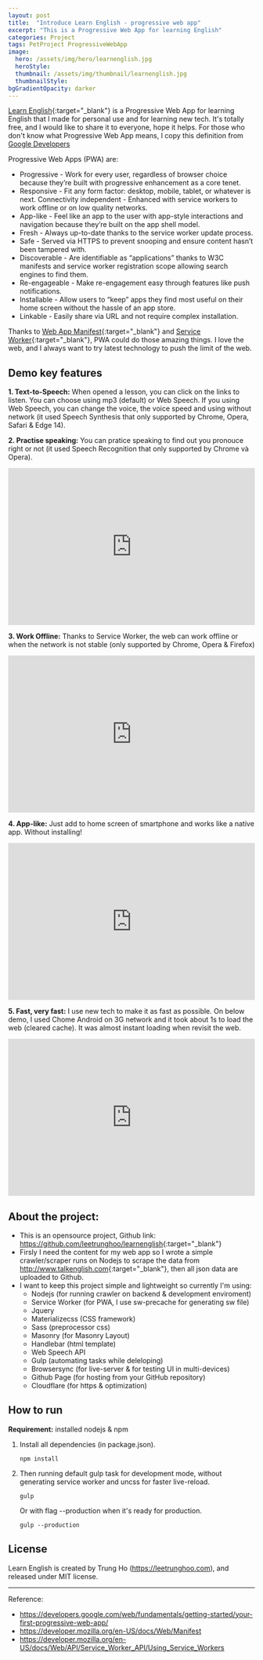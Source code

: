 ```yaml
---
layout: post
title:  "Introduce Learn English - progressive web app"
excerpt: "This is a Progressive Web App for learning English"
categories: Project
tags: PetProject ProgressiveWebApp
image:
  hero: /assets/img/hero/learnenglish.jpg
  heroStyle: 
  thumbnail: /assets/img/thumbnail/learnenglish.jpg
  thumbnailStyle:
bgGradientOpacity: darker
---
```


[Learn English](https://learnenglish.leetrunghoo.com){:target="_blank"} is a Progressive Web App for learning English that I made for personal use and for learning new tech. It's totally free, and I would like to share it to everyone, hope it helps.
For those who don't know what Progressive Web App means, I copy this definition from [Google Developers](https://developers.google.com/web/fundamentals/getting-started/your-first-progressive-web-app/)

Progressive Web Apps (PWA) are:

- Progressive - Work for every user, regardless of browser choice because they’re built with progressive enhancement as a core tenet.
- Responsive - Fit any form factor: desktop, mobile, tablet, or whatever is next.
Connectivity independent - Enhanced with service workers to work offline or on low quality networks.
- App-like - Feel like an app to the user with app-style interactions and navigation because they’re built on the app shell model.
- Fresh - Always up-to-date thanks to the service worker update process.
- Safe - Served via HTTPS to prevent snooping and ensure content hasn’t been tampered with.
- Discoverable - Are identifiable as “applications” thanks to W3C manifests and service worker registration scope allowing search engines to find them.
- Re-engageable - Make re-engagement easy through features like push notifications.
- Installable - Allow users to “keep” apps they find most useful on their home screen without the hassle of an app store.
- Linkable - Easily share via URL and not require complex installation.

Thanks to [Web App Manifest](https://developer.mozilla.org/en-US/docs/Web/Manifest){:target="_blank"} and [Service Worker](https://developer.mozilla.org/en-US/docs/Web/API/Service_Worker_API/Using_Service_Workers){:target="_blank"}, PWA could do those amazing things. I love the web, and I always want to try latest technology to push the limit of the web.

## Demo key features


**1. Text-to-Speech:** When opened a lesson, you can click on the links to listen. You can choose using mp3 (default) or Web Speech. If you using Web Speech, you can change the voice, the voice speed and using without network (it used Speech Synthesis that only supported by Chrome, Opera, Safari & Edge 14).

**2. Practise speaking:** You can pratice speaking to find out you pronouce right or not (it used Speech Recognition that only supported by Chrome và Opera). 

<iframe width="100%" height="320" src="https://www.youtube.com/embed/L_4ZDqVbOKo" frameborder="0" allowfullscreen></iframe>

**3. Work Offline:** Thanks to Service Worker, the web can work offline or when the network is not stable (only supported by Chrome, Opera & Firefox)

<iframe width="100%" height="320" src="https://www.youtube.com/embed/vpVN7uuOHzE" frameborder="0" allowfullscreen></iframe>

**4. App-like:** Just add to home screen of smartphone and works like a native app. Without installing!

<iframe width="100%" height="320" src="https://www.youtube.com/embed/TrtP4qwl3qo" frameborder="0" allowfullscreen></iframe>

**5. Fast, very fast:** I use new tech to make it as fast as possible. On below demo, I used Chome Android on 3G network and it took about 1s to load the web (cleared cache). It was almost instant loading when revisit the web.

<iframe width="100%" height="320" src="https://www.youtube.com/embed/nuJf_K5fxn0" frameborder="0" allowfullscreen></iframe>

## About the project:

- This is an opensource project, Github link: <https://github.com/leetrunghoo/learnenglish>{:target="_blank"}
- Firsly I need the content for my web app so I wrote a simple crawler/scraper runs on Nodejs to scrape the data from <http://www.talkenglish.com>{:target="_blank"}, then all json data are uploaded to Github.
- I want to keep this project simple and lightweight so currently I'm using: 
	- Nodejs (for running crawler on backend & development enviroment)
	- Service Worker (for PWA, I use sw-precache for generating sw file)
	- Jquery
	- Materializecss (CSS framework) 
	- Sass (preprocessor css) 
	- Masonry (for Masonry Layout)
	- Handlebar (html template)
	- Web Speech API
	- Gulp (automating tasks while deleloping)
	- Browsersync (for live-server & for testing UI in multi-devices)
	- Github Page (for hosting from your GitHub repository)
	- Cloudflare (for https & optimization) 

## How to run

__Requirement:__ installed nodejs & npm

1. Install all dependencies (in package.json).<br/>
	```
	npm install
	```

2. Then running default gulp task for development mode, without generating service worker and uncss for faster live-reload.<br/>
	```
	gulp
	```

	Or with flag --production when it's ready for production.<br/>
	```
	gulp --production
	```

## License

Learn English is created by Trung Ho (<https://leetrunghoo.com>), and released under MIT license.

---

Reference:

- <https://developers.google.com/web/fundamentals/getting-started/your-first-progressive-web-app/>
- <https://developer.mozilla.org/en-US/docs/Web/Manifest>
- <https://developer.mozilla.org/en-US/docs/Web/API/Service_Worker_API/Using_Service_Workers>
